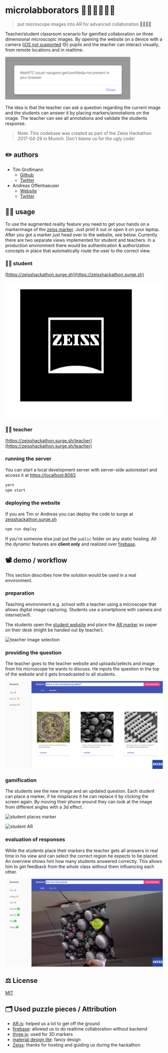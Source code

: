 # microlabborators 👩‍👦‍👦🔬👩‍🏫

> put microscope images into AR for advanced collaboration 🔮🔬👩‍🏫

Teacher/student classroom scenario for gamified collaboration on three dimensional microscopic images.
By opening the website on a device with a camera ([iOS not supported](https://webkit.org/status/#specification-webrtc) 😓) pupils and the teacher can interact visually, from remote locations and in realtime.

![safari fails](./safari-fail.png)

The idea is that the teacher can ask a question regarding the current image and the students can answer it by placing markers/annotations on the image. The teacher can see all annotations and validate the students response.

> Note: This codebase was created as part of the Zeiss Hackathon 2017-04-29 in Munich. Don't blame us for the ugly code!

## ✏️ authors

* Tim Großmann
  * [Github](http://github.com/timgrossmann)
  * [Twitter](https://twitter.com/timigrossmann)
* Andreas Offenhaeuser
  * [Website](http://anoff.io)
  * [Twitter](https://twitter.com/an0xff)

## 👾🦄 usage

To use the augmented reality feature you need to get your hands on a markerimage of the [zeiss marker](./public/markers/zeiss.jpg). Just print it out or open it on your laptop. After you got a marker just head over to the website, see below.
Currently there are two separate views implemented for student and teachers. In a production environment there would be authentication & authorization concepts in place that automatically route the user to the correct view.

### 👨‍🎓 student

[https://zeisshackathon.surge.sh](https://zeisshackathon.surge.sh)

![AR marker](./public/markers/zeiss.jpg)

### 👩‍🏫 teacher

[https://zeisshackathon.surge.sh/teacher](https://zeisshackathon.surge.sh/teacher)

### running the server

You can start a local development server with server-side autorestart and access it at [https://localhost:8083](https://localhost:8083)

```sh
yarn
npm start
```

### deploying the website

If you are Tim or Andreas you can deploy the code to surge at [zeisshackathon.surge.sh](https://zeisshackathon.surge.sh)

```sh
npm run deploy
```

If you're someone else just put the `public` folder on any static hosting.
All the dynamic features are **client only** and realized over [firebase](http://firebase.com).

## 📽 demo / workflow

This section describes how the solution would be used in a real environment.

### preparation

Teaching environment e.g. school with a teacher using a microscope that allows digital image capturing. Students use a smartphone with camera and internet/wifi.

The students open the [student website](https://zeisshackathon.surge.sh) and place the [AR marker](./public/markers/zeiss.jpg) as paper on their desk (might be handed out by teacher).

![teacher image selection](./demo/student_marker.png)

### providing the question

The teacher goes to the teacher website and uploads/selects and image from his microscope he wants to discuss. He inputs the question in the top of the website and it gets broadcasted to all students.

![teacher image selection](./demo/teacher_image_upload.png)

### gamification

The students see the new image and an updated question. Each student can place a marker, if he misplaces it he can replace it by clicking the screen again.
By moving their phone around they can look at the image from different angles with a 3d effect.

![student places marker](./demo/student_3d.png)

![student AR](https://j.gifs.com/66qBzn.gif)

### evaluation of responses

While the students place their markers the teacher gets all answers in real time in his view and can select the correct region he expects to be placed. An overview shows him how many students answered correctly. This allows him to get feedback from the whole class without them influencing each other.

![teacher results](./demo/teacher_results.png)

## ⚖️ License

[MIT](./LICENSE)

## 🗂 Used puzzle pieces / Attribution

* [AR.js](https://github.com/jeromeetienne/AR.js): helped us a lot to get off the ground
* [firebase](firebase.google.com): allowed us to do realtime collaboration without backend
* [three.js](https://github.com/jeromeetienne/AR.js/tree/master/three.js): used for 3D markers
* [material design lite](https://getmdl.io/components/index.html): fancy design
* [Zeiss](https://www.zeiss.com): thanks for hosting and guiding us during the hackathon
